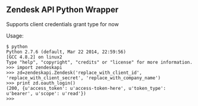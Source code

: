 Zendesk API Python Wrapper
--------------------------

Supports client credentials grant type for now

Usage:

    $ python
    Python 2.7.6 (default, Mar 22 2014, 22:59:56) 
    [GCC 4.8.2] on linux2
    Type "help", "copyright", "credits" or "license" for more information.
    >>> import zendeskapi
    >>> zd=zendeskapi.Zendesk('replace_with_client_id', 'replace_with_client_secret', 'replace_with_company_name')
    >>> print zd.oauth_login()
    (200, {u'access_token': u'access-token-here', u'token_type': u'bearer', u'scope': u'read'})
    >>> 
